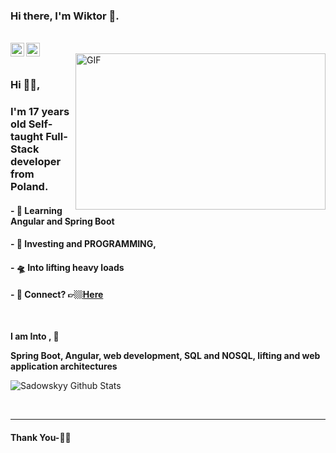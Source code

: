 ### Hi there, I'm Wiktor 👋.

<br/>

<a href="https://www.linkedin.com/in/wiktor-sadowski-6044bb1b7">
  <img align="left" alt="Linkedin" width="22px" src="https://cdn.jsdelivr.net/npm/simple-icons@v3/icons/linkedin.svg" />
</a>
<a href="https://www.instagram.com/sadowsk_i">
  <img align="left" alt="Instagram" width="22px" src="https://cdn.jsdelivr.net/npm/simple-icons@v3/icons/instagram.svg" />
</a>


<br />

<img align="right" height="250px" width="400px" alt="GIF" src="https://media3.giphy.com/media/xT9IgzoKnwFNmISR8I/giphy.gif" />
<br />

### Hi 🙋‍♂️,
### I'm 17 years old Self-taught Full-Stack developer from Poland.


#### - 🥀 Learning Angular and Spring Boot


#### - 🔭 Investing and PROGRAMMING, 

#### - 🛸 Into lifting heavy loads

#### - 💬 Connect? 👉🏼[Here](http://wiktorsadowski.software)

<br />


**I am Into , 🙏**

**Spring Boot, Angular, web development, SQL and NOSQL, lifting and web application architectures**
<br />


![Sadowskyy Github Stats](https://github-readme-stats.vercel.app/api?username=Sadowskyy&show_icons=true&title_color=fff&icon_color=79ff97&text_color=9f9f9f&bg_color=151515)

<br />

*************

#### Thank You-🙏🏼
